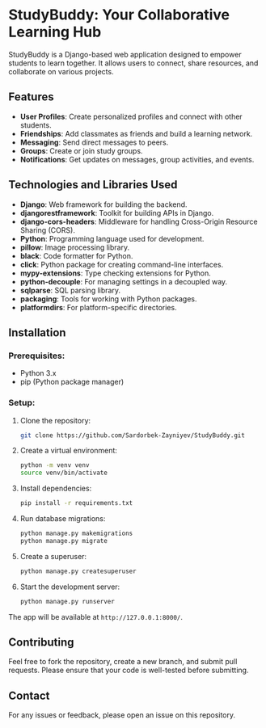 
# StudyBuddy: Your Collaborative Learning Hub

StudyBuddy is a Django-based web application designed to empower students to learn together. It allows users to connect, share resources, and collaborate on various projects.

## Features
- **User Profiles**: Create personalized profiles and connect with other students.
- **Friendships**: Add classmates as friends and build a learning network.
- **Messaging**: Send direct messages to peers.
- **Groups**: Create or join study groups.
- **Notifications**: Get updates on messages, group activities, and events.
  
## Technologies and Libraries Used

- **Django**: Web framework for building the backend.
- **djangorestframework**: Toolkit for building APIs in Django.
- **django-cors-headers**: Middleware for handling Cross-Origin Resource Sharing (CORS).
- **Python**: Programming language used for development.
- **pillow**: Image processing library.
- **black**: Code formatter for Python.
- **click**: Python package for creating command-line interfaces.
- **mypy-extensions**: Type checking extensions for Python.
- **python-decouple**: For managing settings in a decoupled way.
- **sqlparse**: SQL parsing library.
- **packaging**: Tools for working with Python packages.
- **platformdirs**: For platform-specific directories.
  
## Installation

### Prerequisites:
- Python 3.x
- pip (Python package manager)

### Setup:
1. Clone the repository:
    ```bash
    git clone https://github.com/Sardorbek-Zayniyev/StudyBuddy.git
    ```

2. Create a virtual environment:
    ```bash
    python -m venv venv
    source venv/bin/activate
    ```

3. Install dependencies:
    ```bash
    pip install -r requirements.txt
    ```

4. Run database migrations:
    ```bash
    python manage.py makemigrations
    python manage.py migrate
    ```

5. Create a superuser:
    ```bash
    python manage.py createsuperuser
    ```

6. Start the development server:
    ```bash
    python manage.py runserver
    ```

The app will be available at `http://127.0.0.1:8000/`.

## Contributing
Feel free to fork the repository, create a new branch, and submit pull requests. Please ensure that your code is well-tested before submitting.

## Contact
For any issues or feedback, please open an issue on this repository.
